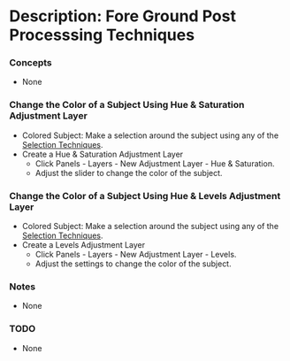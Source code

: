 # Description: Fore Ground Post Processsing Techniques

### Concepts
* None

### Change the Color of a Subject Using Hue & Saturation Adjustment Layer
* Colored Subject: Make a selection around the subject using any of the [Selection Techniques](P001-SelectionTechniques.md).
* Create a Hue & Saturation Adjustment Layer
    - Click Panels - Layers - New Adjustment Layer - Hue & Saturation.
    - Adjust the slider to change the color of the subject.

### Change the Color of a Subject Using Hue & Levels Adjustment Layer
* Colored Subject: Make a selection around the subject using any of the [Selection Techniques](P001-SelectionTechniques.md).
* Create a Levels Adjustment Layer
    - Click Panels - Layers - New Adjustment Layer - Levels.
    - Adjust the settings to change the color of the subject.

### Notes
* None

### TODO
* None
